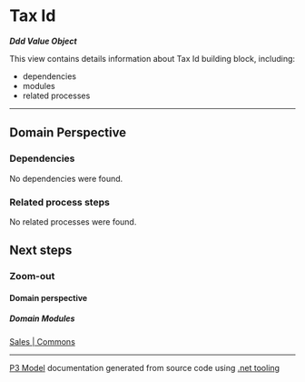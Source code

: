 ﻿
# Tax Id

***Ddd Value Object***  

This view contains details information about Tax Id building block, including:
- dependencies
- modules
- related processes  

---



## Domain Perspective


### Dependencies

No dependencies were found.  

### Related process steps

No related processes were found.  

## Next steps


### Zoom-out


#### Domain perspective


##### Domain Modules

[Sales | Commons](Commons.md)  

---

[P3 Model](https://github.com/P3-model/P3-model) documentation generated from source code using [.net tooling](https://github.com/P3-model/P3-model-dotnet)